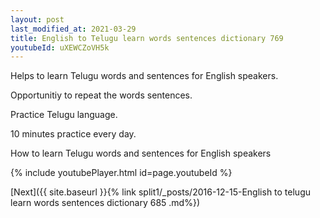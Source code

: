 ```yaml
---
layout: post
last_modified_at: 2021-03-29
title: English to Telugu learn words sentences dictionary 769 
youtubeId: uXEWCZoVH5k
---
```

 
 
Helps to learn Telugu words and sentences for English speakers.

Opportunitiy to repeat the words sentences. 

Practice Telugu language. 
 
10 minutes practice every day. 
 
How to learn Telugu words and sentences for English speakers 
 
{% include youtubePlayer.html id=page.youtubeId %}
 
 
[Next]({{ site.baseurl }}{% link  split1/_posts/2016-12-15-English to telugu learn words sentences dictionary 685 .md%})
 
